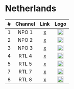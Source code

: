 <h1>Netherlands</h1>

| #   | Channel    | Link  | Logo |
|:---:|:----------:|:-----:|:-----:
| 1   | NPO 1     | [x]() | <img height="20" src="https://i.imgur.com/pUBy4Pb.png"/> |
| 2   | NPO 2     | [x]() | <img height="20" src="https://i.imgur.com/Vl2G1H3.png"/> |
| 3   | NPO 3     | [x]() | <img height="20" src="https://i.imgur.com/dVB4Pqc.png"/> |
| 4   | RTL 4     | [x]() | <img height="20" src="https://i.imgur.com/qzvUqSX.png"/> |
| 5   | RTL 5     | [x]() | <img height="20" src="https://i.imgur.com/paBpoKB.png"/> |
| 7   | RTL 7     | [x]() | <img height="20" src="https://i.imgur.com/MxWqvuQ.png"/> |
| 8   | RTL 8     | [x]() | <img height="20" src="https://i.imgur.com/gnKZbqd.png"/> |
